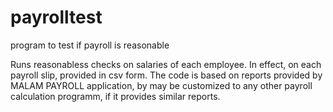 # payrolltest
program to test if payroll is reasonable

Runs reasonabless checks on salaries of each employee. In effect, on each payroll slip, provided in csv form. 
The code is based on reports provided by MALAM PAYROLL application, by may be customized to any other payroll calculation programm, if it provides similar reports.
